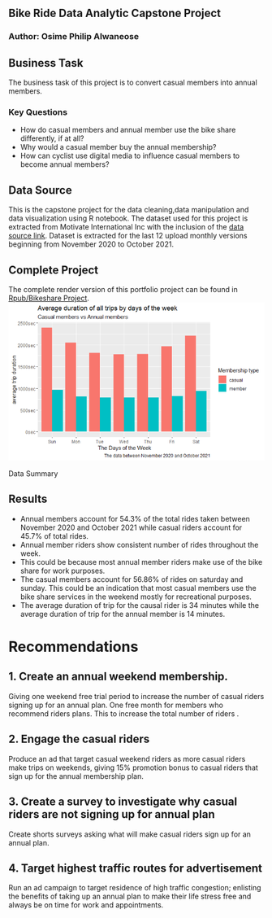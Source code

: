 ## Bike Ride Data Analytic Capstone Project
### Author: Osime Philip AIwaneose
## Business Task

The business task of this project is to convert casual members into annual members.

### Key Questions
- How do casual members and annual member use the bike share differently, if at all?
- Why would a casual member buy the annual membership?
- How can cyclist use digital media to influence casual members to become annual members?

## Data Source

This is the capstone project for the data cleaning,data manipulation and data visualization using R notebook. 
The dataset used for this project is extracted from Motivate International Inc with the inclusion of the [data source link](https://divvy-tripdata.s3.amazonaws.com/index.html). 
Dataset is extracted for the last 12 upload monthly versions beginning from November 2020 to October 2021.

## Complete Project
The complete render version of this portfolio project can be found in [Rpub/Bikeshare Project](https://rpubs.com/Donphosa/850133).
![](https://github.com/philip-osime/Bikeshare-Data-analysis/blob/main/Image_cyclist_membership.png)


 Data Summary 
 
## Results

+ Annual members account for 54.3% of the total rides taken between November 2020 and October 2021 while casual riders account for 45.7% of total rides.
+ Annual member riders show consistent number of rides throughout the week. 
+ This could be because most annual member riders make use of the bike share for work purposes.
+ The casual members account for 56.86% of rides on saturday and sunday. This could be an indication that most casual members use the bike share services in the weekend mostly for recreational purposes.
+ The average duration of trip for the causal rider is 34 minutes while the average duration of trip for the annual member is 14 minutes.


# Recommendations

## 1. Create an annual weekend membership. 
Giving one weekend free trial period to increase the number of casual riders signing up for an annual plan.
One free month for members who recommend riders plans. This to increase the total number of riders .

## 2. Engage the casual riders 
Produce an ad that target casual weekend riders as more casual riders make trips on weekends, giving 15% promotion bonus to casual riders that sign up for the annual membership plan.

## 3. Create a survey to investigate why casual riders are not signing up for annual plan
Create shorts surveys asking what will make casual riders sign up for an annual plan.

## 4. Target highest traffic routes for advertisement
Run an ad campaign  to target residence of high traffic congestion; enlisting the benefits of taking up an annual plan to make their life stress free and always be on time for work and appointments.
